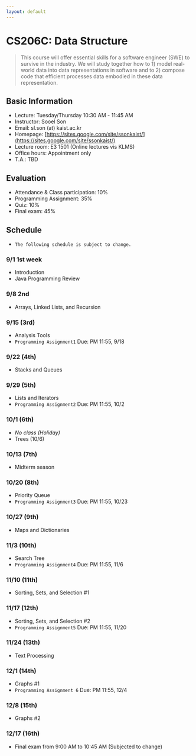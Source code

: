 ```yaml
---
layout: default
---
```


# **CS206C**: Data Structure

> This course will offer essential skills for a software engineer (SWE) to survive in the industry. We will study together how to 1) model real-world data into data representations in software and to 2) compose code that efficient processes data embodied in these data representation.  


## Basic Information
 * Lecture: Tuesday/Thursday 10:30 AM - 11:45 AM
 * Instructor: Sooel Son
 * Email: sl.son (at) kaist.ac.kr
 * Homepage: [https://sites.google.com/site/ssonkaist/](https://sites.google.com/site/ssonkaist/)
 * Lecture room: E3 1501 (Online lectures vis KLMS)
 * Office hours: Appointment only
 * T.A.: TBD
 
## Evaluation
 * Attendance & Class participation: 10%
 * Programming Assignment: 35%
 * Quiz: 10%
 * Final exam: 45%

## Schedule

- `The following schedule is subject to change.`

### 9/1 1st week
- Introduction
- Java Programming Review

### 9/8 2nd
- Arrays, Linked Lists, and Recursion

### 9/15 (3rd)
- Analysis Tools
- `Programming Assignment1` Due: PM 11:55, 9/18 
  
### 9/22 (4th)
- Stacks and Queues

### 9/29 (5th)
- Lists and Iterators
- `Programming Assignment2` Due: PM 11:55, 10/2 
 
### 10/1 (6th)
- _No class (Holiday)_
- Trees (10/6)

###  10/13 (7th)
- Midterm season

### 10/20 (8th)
- Priority Queue
- `Programming Assignment3` Due: PM 11:55, 10/23
  
### 10/27 (9th)
- Maps and Dictionaries

### 11/3 (10th)
- Search Tree
- `Programming Assignment4` Due: PM 11:55, 11/6
  
### 11/10 (11th)
- Sorting, Sets, and Selection #1
  
### 11/17 (12th)
- Sorting, Sets, and Selection #2
- `Programming Assignment5` Due: PM 11:55, 11/20

### 11/24 (13th)
- Text Processing

### 12/1 (14th)
- Graphs #1
- `Programming Assignment 6` Due: PM 11:55, 12/4

### 12/8 (15th)
- Graphs #2

### 12/17 (16th)
- Final exam from 9:00 AM to 10:45 AM (Subjected to change)
